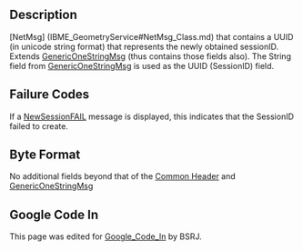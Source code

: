 ## Description

[NetMsg] (IBME_GeometryService#NetMsg_Class.md) that contains a
UUID (in unicode string format) that represents the newly obtained
sessionID. Extends [GenericOneStringMsg](GenericOneStringMsg.md)
(thus contains those fields also). The String field from
[GenericOneStringMsg](GenericOneStringMsg.md) is used as the
UUID (SessionID) field.

## Failure Codes

If a [NewSessionFAIL](../misc/NewSessionFAIL.md) message is displayed,
this indicates that the SessionID failed to create. <BSRJ>

## Byte Format

No additional fields beyond that of the [Common
Header](../misc/NetMsgTypes.md) and
[GenericOneStringMsg](GenericOneStringMsg.md)

## Google Code In

This page was edited for [Google_Code_In](../Google_Code_In.md)
by BSRJ.
